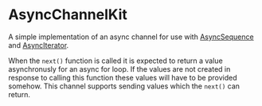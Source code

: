 # AsyncChannelKit

A simple implementation of an async channel for use with [AsyncSequence] and [AsyncIterator].

When the `next()` function is called it is expected to return a value asynchronusly for an async for loop.
If the values are not created in response to calling this function these values will have to be provided
somehow. This channel supports sending values which the `next()` can return.

[AsyncSequence]: https://developer.apple.com/documentation/swift/asyncsequence
[AsyncIterator]: https://developer.apple.com/documentation/swift/asyncsequence/asynciterator